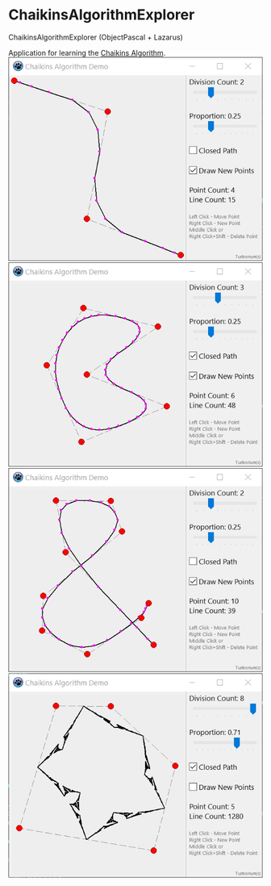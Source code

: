 # ChaikinsAlgorithmExplorer
ChaikinsAlgorithmExplorer (ObjectPascal + Lazarus) 

Application for learning the [Chaikins Algorithm](https://www.cs.unc.edu/~dm/UNC/COMP258/LECTURES/Chaikins-Algorithm.pdf).  
![scr1](scr1.png)
![scr2](scr2.png)
![scr3](scr3.png)
![scr4](scr4.png)
